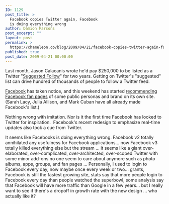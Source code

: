 ```yaml
---
ID: 1129
post_title: >
  Facebook copies Twitter again, Facebook
  is doing everything wrong
author: Damion Parsons
post_excerpt: ""
layout: post
permalink: >
  https://chameleon.co/blog/2009/04/21/facebook-copies-twitter-again-facebook-is-doing-everything-wrong/
published: true
post_date: 2009-04-21 00:00:00
---
```

Last month, Jason Calacanis wrote he'd pay $250,000 to be listed as a Twitter "<a href="https://twitter.com/invitations/suggestions">Suggested Follow</a>" for two years. Getting on Twitter's "suggested" list can drive hundred of thousands of people to follow a Twitter feed.

<a href="https://www.facebook.com" target="_blank" rel="noopener noreferrer">Facebook</a> has taken notice, and this weekend has started <a href="https://www.allfacebook.com/2009/04/facebook-starts-recommending-branded-public-profiles/" target="_blank" rel="noopener noreferrer">recommending Facebook fan pages</a> of some public personas and brand on its own site. (Sarah Lacy, Julia Allison, and Mark Cuban have all already made Facebook's list.)

Nothing wrong with imitation. Nor is it the first time Facebook has looked to Twitter for inspiration.  Facebook's recent redesign to emphasize real-time updates also took a cue from Twitter.

It seems like Facebooks is doing everything wrong. Facebook v2 totally annihilated any usefulness for Facebook applications... now Facebook v3 totally killed everything else but the stream ... it seems like a giant over-elaborated, over-complicated, over-architected, over-scoped Twitter with some minor add-ons no one seem to care about anymore such as photo albums, apps, groups, and fan pages ... Personally, I used to login to Facebook every day, now maybe once every week or two... grants, Facebook is still the fastest growing site, stats say that more people login to Facebook every day than people watched the superbowl, some analysis say that Facebook will have more traffic than Google in a few years... but I really want to see if there's a dropoff in growth rate with the new design ... who actually like it?